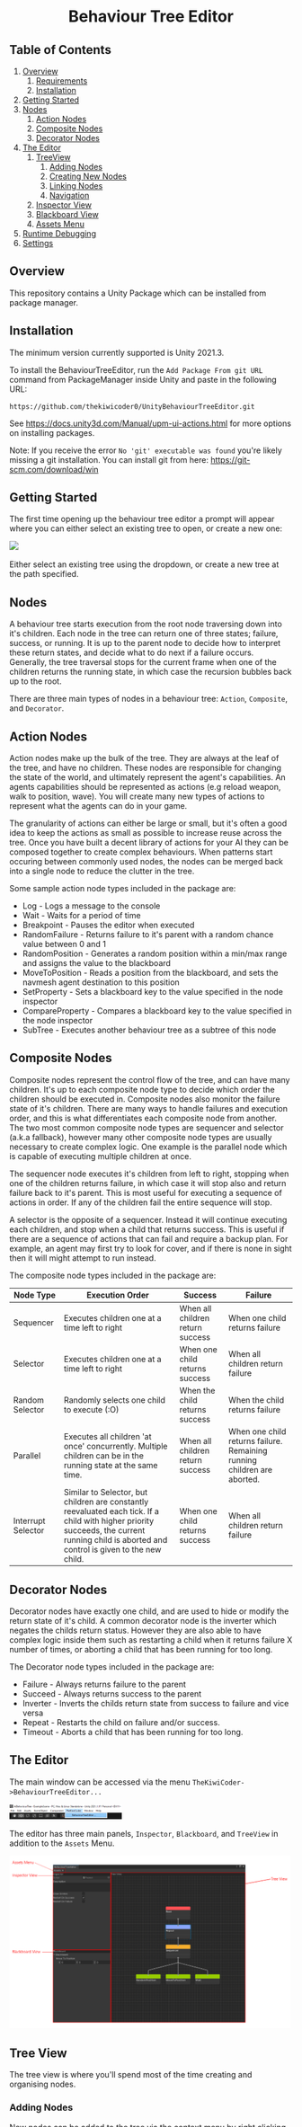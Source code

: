 <div align="center" valign="middle" style="page-break-after: always;">
<br>
<br>
<br>
<br>
<br>
<br>
<br>
<br>
    <h1>Behaviour Tree Editor</h1>
</div>

## Table of Contents
1. [Overview](#overview)
    1. [Requirements](#requirements)
    2. [Installation](#installation)
2. [Getting Started](#getting-started)
4. [Nodes](#nodes)
    1. [Action Nodes](#action-nodes)
    2. [Composite Nodes](#composite-nodes)
    3. [Decorator Nodes](#decorator-nodes)
5. [The Editor](#the-editor)
    1. [TreeView](#tree-view)
        1. [Adding Nodes](#adding-nodes)
        2. [Creating New Nodes](#creating-new-nodes)
        3. [Linking Nodes](#linking-nodes)
        4. [Navigation](#navigation)
    2. [Inspector View](#inspector-view)
    3. [Blackboard View](#blackboard-view)
    4. [Assets Menu](#assets-menu)
6. [Runtime Debugging](#runtime-debugging)
7. [Settings](#settings-menu)

<div style="page-break-after: always;"></div>

## Overview

This repository contains a Unity Package which can be installed from package manager. 


## Installation 

The minimum version currently supported is Unity 2021.3.

To install the BehaviourTreeEditor, run the `Add Package From git URL` command from PackageManager inside Unity and paste in the following URL:

```
https://github.com/thekiwicoder0/UnityBehaviourTreeEditor.git
```

See https://docs.unity3d.com/Manual/upm-ui-actions.html for more options on installing packages.

Note: If you receive the error `No 'git' executable was found` you're likely missing a git installation. You can install git from here: https://git-scm.com/download/win

## Getting Started

The first time opening up the behaviour tree editor a prompt will appear where you can either select an existing tree to open, or create a new one:

<img src="Documentation/Images/new_tree. png" width = "200" />

Either select an existing tree using the dropdown, or create a new tree at the path specified.

## Nodes

A behaviour tree starts execution from the root node traversing down into it's children. Each node in the tree can return one of three states; failure, success, or running. It is up to the parent node to decide how to interpret these return states, and decide what to do next if a failure occurs. Generally, the tree traversal stops for the current frame when one of the children returns the running state, in which case the recursion bubbles back up to the root. 

There are three main types of nodes in a behaviour tree: ```Action```, ```Composite```, and  ```Decorator```.

## Action Nodes
Action nodes make up the bulk of the tree. They are always at the leaf of the tree, and have no children. These nodes are responsible for changing the state of the world, and ultimately represent the agent's capabilities. An agents capabilities should be represented as actions (e.g reload weapon, walk to position, wave). You will create many new types of actions to represent what the agents can do in your game.

The granularity of actions can either be large or small, but it's often a good idea to keep the actions as small as possible to increase reuse across the tree. Once you have built a decent library of actions for your AI they can be composed together to create complex behaviours. When patterns start occuring between commonly used nodes, the nodes can be merged back into a single node to reduce the clutter in the tree.

Some sample action node types included in the package are:

- Log - Logs a message to the console
- Wait - Waits for a period of time
- Breakpoint - Pauses the editor when executed
- RandomFailure - Returns failure to it's parent with a random chance value between 0 and 1
- RandomPosition - Generates a random position within a min/max range and assigns the value to the blackboard
- MoveToPosition - Reads a position from the blackboard, and sets the navmesh agent destination to this position
- SetProperty - Sets a blackboard key to the value specified in the node inspector
- CompareProperty - Compares a blackboard key to the value specified in the node inspector
- SubTree - Executes another behaviour tree as a subtree of this node

## Composite Nodes

Composite nodes represent the control flow of the tree, and can have many children. It's up to each composite node type to decide which order the children should be executed in. Composite nodes also monitor the failure state of it's children. There are many ways to handle failures and execution order, and this is what differentiates each composite node from another. The two most common composite node types are sequencer and selector (a.k.a fallback), however many other composite node types are usually necessary to create complex logic. One example is the parallel node which is capable of executing multiple children at once.

The sequencer node executes it's children from left to right, stopping when one of the children returns failure, in which case it will stop also and return failure back to it's parent. This is most useful for executing a sequence of actions in order. If any of the children fail the entire sequence will stop.

A selector is the opposite of a sequencer. Instead it will continue executing each children, and stop when a child that returns success. This is useful if there are a sequence of actions that can fail and require a backup plan. For example, an agent may first try to look for cover, and if there is none in sight then it will might attempt to run instead.

The composite node types included in the package are:

|Node Type|Execution Order|Success|Failure|
---| --- | --- | --- |
| Sequencer | Executes children one at a time left to right | When all children return success | When one child returns failure
| Selector | Executes children one at a time left to right | When one child returns success | When all children return failure
| Random Selector | Randomly selects one child to execute (:O) | When the child returns success | When the child returns failure
| Parallel | Executes all children 'at once' concurrently. Multiple children can be in the running state at the same time. | When all children return success | When one child returns failure. Remaining running children are aborted.
| Interrupt Selector | Similar to Selector, but children are constantly reevaluated each tick. If a child with higher priority succeeds, the current running child is aborted and control is given to the new child. | When one child returns success | When all children return failure

## Decorator Nodes

Decorator nodes have exactly one child, and are used to hide or modify the return state of it's child. A common decorator node is the inverter which negates the childs return status. However they are also able to have complex logic inside them such as restarting a child when it returns failure X number of times, or aborting a child that has been running for too long.

The Decorator node types included in the package are:

- Failure - Always returns failure to the parent
- Succeed - Always returns success to the parent
- Inverter - Inverts the childs return state from success to failure and vice versa
- Repeat - Restarts the child on failure and/or success.
- Timeout - Aborts a child that has been running for too long.

<div style="page-break-after: always;"></div>

## The Editor

The main window can be accessed via the menu ```TheKiwiCoder->BehaviourTreeEditor...```

<img src="Documentation/Images/menu_command.png" width = "200" />

The editor has three main panels, ```Inspector```, ```Blackboard```, and ```TreeView``` in addition to the ```Assets``` Menu.

<img src="Documentation/Images/editor.png" width = "500" />

## Tree View

The tree view is where you'll spend most of the time creating and organising nodes.

### Adding Nodes

New nodes can be added to the tree via the context menu by right clicking on the canvas and selecting which type of node to add. The nodes are grouped into three sub menus, Actions, Composites, and Decorators. You can start typing immediately to filter nodes by name

<img src="Documentation/Images/new_node.png" width = "200" />

### Creating New Node Script

The real power of behaviour trees comes when you design and create your own node types. Nodes are standard C# scripts which inherit from one of three base types, `ActionNode`, `CompositeNode`, or `DecoratorNode`. These scripts can be created by hand, or by using the context menu which will generate a new script from a template for you.

<img src="Documentation/Images/new_script.png" width = "200" />

The script templates used to create the boilerplate are located here: `Assets/TheKiwiCoder/BehaviourTree/ScriptTemplates`

### Linking Nodes

To add a node as a child of another node, drag the `output` of the parent node to the `input` of the child node. Note only `CompositeNode` types can have multiple children. 

### Navigation

Nodes can be selected directly and dragged around the canvas. Multiple nodes can be box selected. 

To select and entire `subtree`, double click on it's parent and the children will be added to the selection. Click on the canvas to deselect again. Selecting entire subtrees is really useful to reorganise the tree layout.

Keyboard Shortcuts:

|KeyCode|Action|
---| --- |
DEL | Deletes the currently selected nodes |
A | Frames all nodes on the canvas |
O | Frames the canvas origin |
[ | Frames the parent node of the current selection |
] | Frames the child node of the current selection |
CTRL | Selects the sub hierarchy of this node |
CTRL + D | Duplicates the selected nodes |
CTRL + C | Copys the selected nodes |
CTRL + V | Pastes the selected nodes (must deselect first) |
Left Click | Select Node |
Right Click | Create Node Context menu |

### Node Inspector View

The NodeInspector view displays all public properties of the currently selected node. To display a node's properties in the inspector, be sure to select the middle of the node over the node's title. All nodes have a description field which can be set in the inspector. Just start typing in the description box and the text will appear under the node's title.


## Blackboard View

The BlackboardView contains a list of keys that Nodes can read and write to. This lets nodes pass data between each other from anywhere in the behaviour tree. 

Example: A `FindCover` action scans the environment looking for a position to safely retreat to and writes the result to the blackboard. A second `MoveTo` action then reads that position from the blackboard and moves to it.  

Blackboard Keys can be added in the blackboard view by entering a unique name into the `Name` field, and selecting the type of key to create from the `Type` dropdown. Each key within the blackboard must have a unique name:

<img src="Documentation/Images/behaviour_tree_view.png" width = "200" />

Keys can be deleted by rightclicking on the node's value and selecting delete.

### Declaring a new BlackboardKey type

All common unity types are built into the blackboard already, but if you have a custom type your project uses that you'd like to store in the blackboard it's very easy to register it. The blackboard looks at all classes that subclass the BlackboardKey<T> type, and uses that list to populate the `Type` dropdown in the BlackboardView.

To register a new type, create a class that inherits from BlackboardKey<T> somewhere in your project:

```
[System.Serializable]
public class MyTypeKey : BlackboardKey<MyType> {

}
```

That's it! The Editor uses PropertyDrawers to render the inspector view for your type. If you've defined a custom property drawer then it will show up as you'd expect.

### The NodeProperty<T> Class

The NodeProperty<T> class makes it extremely simple to write values to the blackboard from Nodes.

To read/write a blackboard key from a node, Add a public `NodeProperty<T>` variable to your node, and use the `Value` property to read and write:

```
[System.Serializable]
public class TestNode : ActionNode
{
    public NodeProperty<int> myInt;

    ...

    protected override State OnUpdate() {
        int value = myInt.Value;
        Debug.Log("Value:" = value);
        myInt.Value = value + 1;
        return State.Success;
    }
}
```

Then select the blackboard key from dropdown in the NodeInspector:

<img src="Documentation/Images/blackboard_key.png" width = "300" />

It is also possible to set a fixed default value by selecting the `[Value]` from the dropdown. This value can be set directly on the node instead of using a BlackboardKey. This keeps things flexible when adding parameters to your actions as it allows you to decide later if that value should be stored directly on the node or in the blackboard.

### Read and Write to the blackboard from a Monobehaviour

Firstly, it's important to note that values must be written to the blackboard <i>instance</i> the GameObject is executing at runtime, rather than the behaviour tree asset. To do this, store a reference to the `BehaviourTreeInstance` you want to write to. Then use the `SetBlackboardValue<T>` and `GetBlackboardValue<T>` methods on `BehaviourTreeInstance`. Keys can be cached ahead of time to avoid lookups each time if reading/writing values in a tight loop.

```
public class BlackboardController : MonoBehaviour
{
    public BehaviourTreeInstance behaviourTreeInstance; // Assign in the inspector

    BlackboardKey<int> keyReference; // Cache the key reference to avoid lookups each frame

    void Start()
    {
        // Simple version. Finds the key on each call to Get/Set
        int value = behaviourTreeInstance.GetBlackboardValue<int>("MyInt");
        behaviourTreeInstance.SetBlackboardValue("MyInt", value + 42);

        // Cached version, find the key and store a reference to it.
        keyReference = behaviourTreeInstance.FindBlackboardKey<int>("MyInt");
    }

    void Update()
    {
        // Avoids key lookup each frame.
        keyReference.value += 42;
    }
}
```

## BlackboardKey Overrides

Sometimes you want to override blackboard keys values for a specific game object. For example, you may have the agent's speed stored in a blackboard key, and want to create a fast and slow variant of the agent.

BlackboardKey overrides allows specific key values to be override when the game object starts. 

To add an override, select the GameObject with a BehaviourTreeInstance component, and add a new override. Select the key from the dropdown and enter a value into the property field:

<img src="Documentation/Images/blackboard_key_overrides.png" width = "300" />

### Assets Menu

The assets menu dropdown shows all behaviour trees located in the project. Use this to quickly jump between different trees in your project. There is an additional menu option to create a new behaviour tree from here too.

### Runtime Debugging

While in playmode, a game object can be selected to analyse which state it's in. Nodes that are red have failed, nodes that a green have succeeded, and nodes that are yellow are currently running. If a node is aborted then it returns to the default state without any highlight.

### Settings Menu

There are various settings for the behaviour tree editor. These can be accessed via the standard project settings menu under the 'Behaviour Tree' category.

<img src="Documentation/Images/settings.png" width = "400" />
